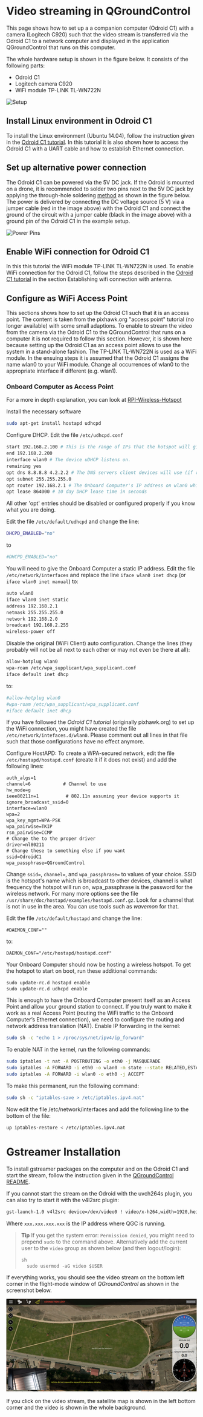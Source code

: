 # Video streaming in QGroundControl

This page shows how to set up a a companion computer (Odroid C1) with a camera (Logitech C920) such that the video stream is transferred via the Odroid C1 to a network computer and displayed in the application QGroundControl that runs on this computer.

The whole hardware setup is shown in the figure below. It consists of the following parts:

* Odroid C1
* Logitech camera C920
* WiFi module TP-LINK TL-WN722N

![Setup](../../assets/videostreaming/setup_whole.jpg)

## Install Linux environment in Odroid C1

To install the Linux environment (Ubuntu 14.04), follow the instruction given in the [Odroid C1 tutorial](https://pixhawk.org/peripherals/onboard_computers/odroid_c1). In this tutorial it is also shown how to access the Odroid C1 with a UART cable and how to establish Ethernet connection.

## Set up alternative power connection

The Odroid C1 can be powered via the 5V DC jack. If the Odroid is mounted on a drone, it is recommended to solder two pins next to the 5V DC jack by applying the through-hole soldering [method](https://learn.sparkfun.com/tutorials/how-to-solder---through-hole-soldering) as shown in the figure below. The power is delivered by connecting the DC voltage source (5 V) via a jumper cable (red in the image above) with the Odroid C1 and connect the ground of the circuit with a jumper cable (black in the image above) with a ground pin of the Odroid C1 in the example setup.

![Power Pins](../../assets/videostreaming/power-pins.jpg)

## Enable WiFi connection for Odroid C1

In this this tutorial the WiFi module TP-LINK TL-WN722N is used. To enable WiFi connection for the Odroid C1, follow the steps described in the [Odroid C1 tutorial](https://pixhawk.org/peripherals/onboard_computers/odroid_c1) in the section Establishing wifi connection with antenna.

## Configure as WiFi Access Point

This sections shows how to set up the Odroid C1 such that it is an access point. The content is taken from the pixhawk.org "access point" tutorial (no longer available) with some small adaptions. To enable to stream the video from the camera via the Odroid C1 to the QGroundControl that runs on a computer it is not required to follow this section. However, it is shown here because setting up the Odroid C1 as an access point allows to use the system in a stand-alone fashion. The TP-LINK TL-WN722N is used as a WiFi module. In the ensuing steps it is assumed that the Odroid C1 assigns the name wlan0 to your WiFi module. Change all occurrences of wlan0 to the appropriate interface if different (e.g. wlan1).

### Onboard Computer as Access Point

For a more in depth explanation, you can look at [RPI-Wireless-Hotspot](http://elinux.org/RPI-Wireless-Hotspot)

Install the necessary software

```bash
sudo apt-get install hostapd udhcpd
```

Configure DHCP. Edit the file `/etc/udhcpd.conf`

```bash
start 192.168.2.100 # This is the range of IPs that the hotspot will give to client devices.
end 192.168.2.200
interface wlan0 # The device uDHCP listens on.
remaining yes
opt dns 8.8.8.8 4.2.2.2 # The DNS servers client devices will use (if routing through the Ethernet link).
opt subnet 255.255.255.0
opt router 192.168.2.1 # The Onboard Computer's IP address on wlan0 which we will set up shortly.
opt lease 864000 # 10 day DHCP lease time in seconds
```

All other 'opt' entries should be disabled or configured properly if you know what you are doing.

Edit the file `/etc/default/udhcpd` and change the line:

```bash
DHCPD_ENABLED="no"
```

to

```bash
#DHCPD_ENABLED="no"
```

You will need to give the Onboard Computer a static IP address. Edit the file `/etc/network/interfaces` and replace the line `iface wlan0 inet dhcp` (or `iface wlan0 inet manual`) to:

```sh
auto wlan0
iface wlan0 inet static
address 192.168.2.1
netmask 255.255.255.0
network 192.168.2.0
broadcast 192.168.2.255
wireless-power off
```

Disable the original (WiFi Client) auto configuration. Change the lines (they probably will not be all next to each other or may not even be there at all):

```sh
allow-hotplug wlan0
wpa-roam /etc/wpa_supplicant/wpa_supplicant.conf
iface default inet dhcp
```

to:

```sh
#allow-hotplug wlan0
#wpa-roam /etc/wpa_supplicant/wpa_supplicant.conf
#iface default inet dhcp
```

If you have followed the *Odroid C1 tutorial* (originally pixhawk.org) to set up the WiFi connection, you might have created the file `/etc/network/intefaces.d/wlan0`. Please comment out all lines in that file such that those configurations have no effect anymore.

Configure HostAPD: To create a WPA-secured network, edit the file `/etc/hostapd/hostapd.conf` (create it if it does not exist) and add the following lines:

    auth_algs=1
    channel=6            # Channel to use
    hw_mode=g
    ieee80211n=1          # 802.11n assuming your device supports it
    ignore_broadcast_ssid=0
    interface=wlan0
    wpa=2
    wpa_key_mgmt=WPA-PSK
    wpa_pairwise=TKIP
    rsn_pairwise=CCMP
    # Change the to the proper driver
    driver=nl80211
    # Change these to something else if you want
    ssid=OdroidC1
    wpa_passphrase=QGroundControl
    
    

Change `ssid=`, `channel=`, and `wpa_passphrase=` to values of your choice. SSID is the hotspot's name which is broadcast to other devices, channel is what frequency the hotspot will run on, wpa_passphrase is the password for the wireless network. For many more options see the file `/usr/share/doc/hostapd/examples/hostapd.conf.gz`. Look for a channel that is not in use in the area. You can use tools such as *wavemon* for that.

Edit the file `/etc/default/hostapd` and change the line:

    #DAEMON_CONF=""
    

to:

    DAEMON_CONF="/etc/hostapd/hostapd.conf"
    

Your Onboard Computer should now be hosting a wireless hotspot. To get the hotspot to start on boot, run these additional commands:

    sudo update-rc.d hostapd enable
    sudo update-rc.d udhcpd enable
    

This is enough to have the Onboard Computer present itself as an Access Point and allow your ground station to connect. If you truly want to make it work as a real Access Point (routing the WiFi traffic to the Onboard Computer’s Ethernet connection), we need to configure the routing and network address translation (NAT). Enable IP forwarding in the kernel:

```sh
sudo sh -c "echo 1 > /proc/sys/net/ipv4/ip_forward"
```

To enable NAT in the kernel, run the following commands:

```sh
sudo iptables -t nat -A POSTROUTING -o eth0 -j MASQUERADE
sudo iptables -A FORWARD -i eth0 -o wlan0 -m state --state RELATED,ESTABLISHED -j ACCEPT
sudo iptables -A FORWARD -i wlan0 -o eth0 -j ACCEPT
```

To make this permanent, run the following command:

```sh
sudo sh -c "iptables-save > /etc/iptables.ipv4.nat"
```

Now edit the file /etc/network/interfaces and add the following line to the bottom of the file:

```sh
up iptables-restore < /etc/iptables.ipv4.nat
```

# Gstreamer Installation

To install gstreamer packages on the computer and on the Odroid C1 and start the stream, follow the instruction given in the [QGroundControl README](https://github.com/mavlink/qgroundcontrol/blob/master/src/VideoReceiver/README.md).

If you cannot start the stream on the Odroid with the uvch264s plugin, you can also try to start it with the v4l2src plugin:

```sh
gst-launch-1.0 v4l2src device=/dev/video0 ! video/x-h264,width=1920,height=1080,framerate=24/1 ! h264parse ! rtph264pay ! udpsink host=xxx.xxx.xxx.xxx port=5000
```

Where `xxx.xxx.xxx.xxx` is the IP address where QGC is running.

> **Tip** If you get the system error: `Permission denied`, you might need to prepend `sudo` to the command above. Alternatively add the current user to the `video` group as shown below (and then logout/login): 
> 
>     sh
>       sudo usermod -aG video $USER

If everything works, you should see the video stream on the bottom left corner in the flight-mode window of *QGroundControl* as shown in the screenshot below.

![QGC displaying video stream](../../assets/videostreaming/qgc-screenshot.png)

If you click on the video stream, the satellite map is shown in the left bottom corner and the video is shown in the whole background.